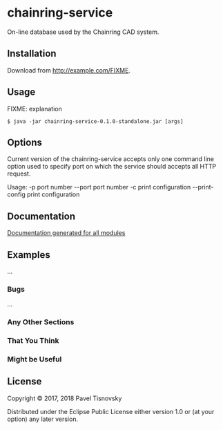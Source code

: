 # chainring-service

On-line database used by the Chainring CAD system.

## Installation

Download from http://example.com/FIXME.

## Usage

FIXME: explanation

    $ java -jar chainring-service-0.1.0-standalone.jar [args]

## Options

Current version of the chainring-service accepts only one command line option
used to specify port on which the service should accepts all HTTP request.

Usage:
-p     port number
--port port number
-c     print configuration
--print-config print configuration


## Documentation

[Documentation generated for all modules](doc/index.html)


## Examples

...

### Bugs

...

### Any Other Sections
### That You Think
### Might be Useful

## License

Copyright © 2017, 2018 Pavel Tisnovsky

Distributed under the Eclipse Public License either version 1.0 or (at
your option) any later version.

